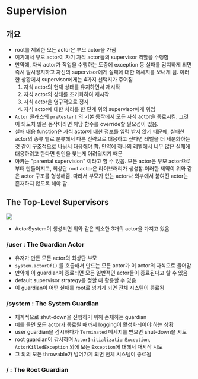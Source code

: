 # Supervision
## 개요
- root를 제외한 모든 actor은 부모 actor을 가짐
- 여기에서 부모 actor이 자기 자식 actor들의 supervisor 역할을 수행함
- 만약에, 자식 actor가 작업을 수행하는 도중에 exception 등 실패를 감지하게 되면 즉시 일시정지하고 자신의 supervisor에게 실패에 대한 메세지를 보내게 됨. 이러한 상황에서 supervisor에게는 4가지 선택지가 주어짐
  1. 자식 actor의 현재 상태를 유지하면서 재시작
  2. 자식 actor의 상태를 초기화하여 재시작
  3. 자식 actor을 영구적으로 정지
  4. 자식 actor에 대한 처리를 한 단계 위의 supervisor에게 위임
- `Actor` 클래스의 `preRestart` 의 기본 동작에서 모든 자식 actor을 종료시킴. 그것이 의도치 않은 동작이라면 해당 함수를 override할 필요성이 있음.
- 실패 대응 function은 자식 actor에 대한 정보를 입력 받지 않기 때문에, 실패한 actor의 종류 별로 분류해서 다른 전략으로 대응하고 싶다면 레벨을 더 세분화하는 것 같이 구조적으로 나눠서 대응해야 함. 만약에 하나의 레벨에서 너무 많은 실패에 대응하려고 한다면 원인을 찾는게 어려워지기 때문
- 아카는 "parental supervision" 이라고 할 수 있음. 모든 actor은 부모 actor으로부터 만들어지고, 최상단 root actor은 라이브러리가 생성함.이러한 제약이 위와 같은 actor 구조를 형성해줌. 따라서 부모가 없는 actor나 외부에서 붙여진 actor는 존재하지 않도록 해야 함.

## The Top-Level Supervisors
![](http://doc.akka.io/docs/akka/2.4/_images/guardians.png)
- ActorSystem이 생성되면 위와 같은 최소한 3개의 actor을 가지고 있음

### /user : The Guardian Actor
- 유저가 만든 모든 actor의 최상단 부모
- `system.actorOf()` 를 호출해서 만드는 모든 actor가 이 actor의 자식으로 들어감
- 만약에 이 guardian이 종료되면 모든 일반적인 actor들이 종료된다고 할 수 있음
- default supervisor strategy를 정할 때 활용할 수 있음
- 이 guardian이 어떤 실패를 root로 넘기게 되면 전체 시스템이 종료됨

### /system : The System Guardian
- 체계적으로 shut-down을 진행하기 위해 존재하는 guardian
- 예를 들면 모든 actor가 종료될 때까지 logging이 활성화되어야 하는 상황
- user guardian을 감시하다가 `Terminated` 메세지를 받으면 shut-down을 시도
- root guardian이 감시하며 `ActorInitializationException`, `ActorKilledException` 외에 모든 `Exception`에 대해서 재시작 시도
- 그 외의 모든 throwable가 넘어가게 되면 전체 시스템이 종료됨

### / : The Root Guardian
